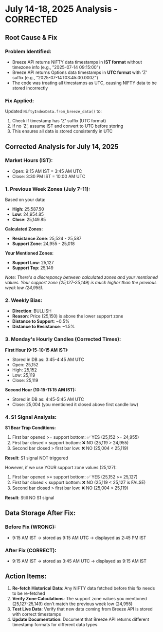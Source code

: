 # July 14-18, 2025 Analysis - CORRECTED

## Root Cause & Fix

### Problem Identified:
- Breeze API returns NIFTY data timestamps in **IST format** without timezone info (e.g., "2025-07-14 09:15:00")
- Breeze API returns Options data timestamps in **UTC format** with 'Z' suffix (e.g., "2025-07-14T03:45:00.000Z")
- The code was treating all timestamps as UTC, causing NIFTY data to be stored incorrectly

### Fix Applied:
Updated `NiftyIndexData.from_breeze_data()` to:
1. Check if timestamp has 'Z' suffix (UTC format)
2. If no 'Z', assume IST and convert to UTC before storing
3. This ensures all data is stored consistently in UTC

## Corrected Analysis for July 14, 2025

### Market Hours (IST):
- Open: 9:15 AM IST = 3:45 AM UTC
- Close: 3:30 PM IST = 10:00 AM UTC

### 1. Previous Week Zones (July 7-11):
Based on your data:
- **High**: 25,587.50
- **Low**: 24,954.85  
- **Close**: 25,149.85

**Calculated Zones:**
- **Resistance Zone**: 25,524 - 25,587
- **Support Zone**: 24,955 - 25,018

**Your Mentioned Zones:**
- **Support Low**: 25,127
- **Support Top**: 25,149

*Note: There's a discrepancy between calculated zones and your mentioned values. Your support zone (25,127-25,149) is much higher than the previous week low (24,955).*

### 2. Weekly Bias:
- **Direction**: BULLISH
- **Reason**: Price (25,150) is above the lower support zone
- **Distance to Support**: ~0.5%
- **Distance to Resistance**: ~1.5%

### 3. Monday's Hourly Candles (Corrected Times):

**First Hour (9:15-10:15 AM IST):**
- Stored in DB as: 3:45-4:45 AM UTC
- Open: 25,152
- High: 25,152
- Low: 25,119  
- Close: 25,119

**Second Hour (10:15-11:15 AM IST):**
- Stored in DB as: 4:45-5:45 AM UTC
- Close: 25,004 (you mentioned it closed above first candle low)

### 4. S1 Signal Analysis:

**S1 Bear Trap Conditions:**
1. First bar opened >= support bottom: ✅ YES (25,152 >= 24,955)
2. First bar closed < support bottom: ❌ NO (25,119 > 24,955)
3. Second bar closed > first bar low: ❌ NO (25,004 < 25,119)

**Result**: S1 signal NOT triggered

However, if we use YOUR support zone values (25,127):
1. First bar opened >= support bottom: ✅ YES (25,152 >= 25,127)
2. First bar closed < support bottom: ❌ NO (25,119 < 25,127 is FALSE)
3. Second bar closed > first bar low: ❌ NO (25,004 < 25,119)

**Result**: Still NO S1 signal

## Data Storage After Fix:

### Before Fix (WRONG):
- 9:15 AM IST → stored as 9:15 AM UTC → displayed as 2:45 PM IST

### After Fix (CORRECT):
- 9:15 AM IST → stored as 3:45 AM UTC → displayed as 9:15 AM IST

## Action Items:

1. **Re-fetch Historical Data**: Any NIFTY data fetched before this fix needs to be re-fetched
2. **Verify Zone Calculations**: The support zone values you mentioned (25,127-25,149) don't match the previous week low (24,955)
3. **Test Live Data**: Verify that new data coming from Breeze API is stored with correct timestamps
4. **Update Documentation**: Document that Breeze API returns different timestamp formats for different data types